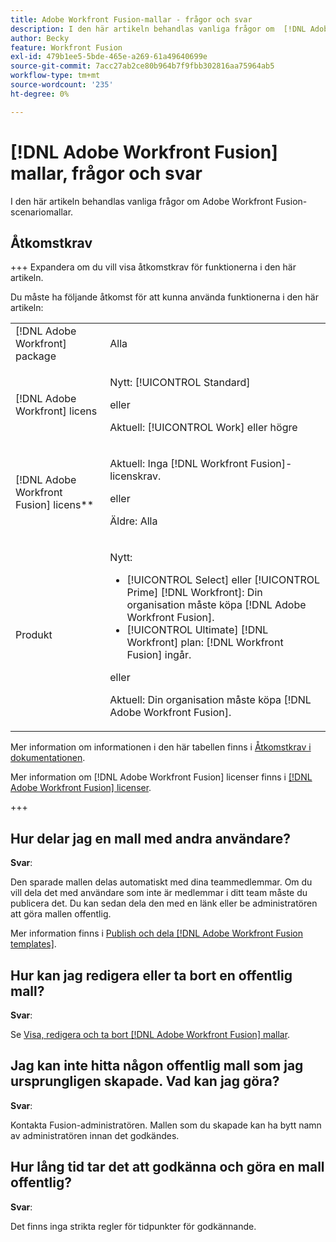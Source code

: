 ```yaml
---
title: Adobe Workfront Fusion-mallar - frågor och svar
description: I den här artikeln behandlas vanliga frågor om  [!DNL Adobe Workfront Fusion scenario] mallar.
author: Becky
feature: Workfront Fusion
exl-id: 479b1ee5-5bde-465e-a269-61a49640699e
source-git-commit: 7acc27ab2ce80b964b7f9fbb302816aa75964ab5
workflow-type: tm+mt
source-wordcount: '235'
ht-degree: 0%

---
```


# [!DNL Adobe Workfront Fusion] mallar, frågor och svar

I den här artikeln behandlas vanliga frågor om Adobe Workfront Fusion-scenariomallar.

## Åtkomstkrav

+++ Expandera om du vill visa åtkomstkrav för funktionerna i den här artikeln.

Du måste ha följande åtkomst för att kunna använda funktionerna i den här artikeln:

<table style="table-layout:auto">
 <col> 
 <col> 
 <tbody> 
  <tr> 
   <td role="rowheader">[!DNL Adobe Workfront] package</td> 
   <td> <p>Alla</p> </td> 
  </tr> 
  <tr data-mc-conditions=""> 
   <td role="rowheader">[!DNL Adobe Workfront] licens</td> 
   <td> <p>Nytt: [!UICONTROL Standard]</p><p>eller</p><p>Aktuell: [!UICONTROL Work] eller högre</p> </td> 
  </tr> 
  <tr> 
   <td role="rowheader">[!DNL Adobe Workfront Fusion] licens**</td> 
   <td>
   <p>Aktuell: Inga [!DNL Workfront Fusion]-licenskrav.</p>
   <p>eller</p>
   <p>Äldre: Alla </p>
   </td> 
  </tr> 
  <tr> 
   <td role="rowheader">Produkt</td> 
   <td>
   <p>Nytt:</p> <ul><li>[!UICONTROL Select] eller [!UICONTROL Prime] [!DNL Workfront]: Din organisation måste köpa [!DNL Adobe Workfront Fusion].</li><li>[!UICONTROL Ultimate] [!DNL Workfront] plan: [!DNL Workfront Fusion] ingår.</li></ul>
   <p>eller</p>
   <p>Aktuell: Din organisation måste köpa [!DNL Adobe Workfront Fusion].</p>
   </td> 
  </tr>
 </tbody> 
</table>

Mer information om informationen i den här tabellen finns i [Åtkomstkrav i dokumentationen](/help/workfront-fusion/references/licenses-and-roles/access-level-requirements-in-documentation.md).

Mer information om [!DNL Adobe Workfront Fusion] licenser finns i [[!DNL Adobe Workfront Fusion] licenser](/help/workfront-fusion/set-up-and-manage-workfront-fusion/licensing-operations-overview/license-automation-vs-integration.md).

+++

## Hur delar jag en mall med andra användare?

**Svar**:

Den sparade mallen delas automatiskt med dina teammedlemmar. Om du vill dela det med användare som inte är medlemmar i ditt team måste du publicera det. Du kan sedan dela den med en länk eller be administratören att göra mallen offentlig.

Mer information finns i [Publish och dela [!DNL Adobe Workfront Fusion templates]](/help/workfront-fusion/create-and-manage-templates/publish-and-share-fusion-templates.md).

## Hur kan jag redigera eller ta bort en offentlig mall?

**Svar**:

Se [Visa, redigera och ta bort [!DNL Adobe Workfront Fusion] mallar](/help/workfront-fusion/create-and-manage-templates/view-edit-and-delete-fusion-templates.md).

## Jag kan inte hitta någon offentlig mall som jag ursprungligen skapade. Vad kan jag göra?

**Svar**:

Kontakta Fusion-administratören. Mallen som du skapade kan ha bytt namn av administratören innan det godkändes.

## Hur lång tid tar det att godkänna och göra en mall offentlig?

**Svar**:

Det finns inga strikta regler för tidpunkter för godkännande.
